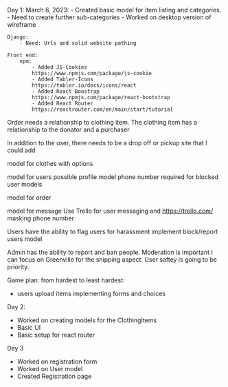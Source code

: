 Day 1: March 6, 2023: 
    - Created basic model for item listing and categories. 
    - Need to create further sub-categories
    - Worked on desktop version of wireframe

    Django: 
        - Need: Urls and solid website pathing

    Front end: 
        npm: 
            - Added JS-Cookies
            https://www.npmjs.com/package/js-cookie
            - Added Tabler-Icons
            https://tabler.io/docs/icons/react
            - Added React Boostrap
            https://www.npmjs.com/package/react-bootstrap
            - Added React Router 
            https://reactrouter.com/en/main/start/tutorial


Order needs a relationship to clothing item. The clothing item has a relationship to the donator and a purchaser

In addition to the user, there needs to be a drop off or pickup site that I could add





model for clothes with options

model for users
    possible profile model
phone number required for 
blocked user models

model for order

model for message
    Use Trello for user messaging and 
    https://trello.com/
    masking phone number

Users have the ability to flag users for harassment 
implement block/report users model

Admin has the ability to report and ban people. Moderation is important 
I can focus on Greenville for the shipping aspect. User saftey is going to be priority.



Game plan: from hardest to least hardest: 
- users upload items
    implementing forms and choices
    


Day 2: 

- Worked on creating models for the ClothingItems
- Basic UI 
- Basic setup for react router

Day 3

- Worked on registration form
- Worked on User model
- Created Registration page
